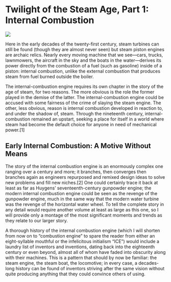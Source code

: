 # Twilight of the Steam Age, Part 1: Internal Combustion

![](https://technicshistory.files.wordpress.com/2024/03/crossley-otto-gas-engine-1.jpg)

Here in the early decades of the twenty-first century, steam turbines can still be found (though they are almost never seen) but steam piston engines are archaic relics. Nearly every moving machine that we see—cars, trucks, lawnmowers, the aircraft in the sky and the boats in the water—derives its power directly from the combustion of a fuel (such as gasoline) inside of a piston: internal combustion, unlike the external combustion that produces steam from fuel burned outside the boiler.

The internal-combustion engine requires its own chapter in the story of the age of steam, for two reasons. The more obvious is the role the former played in the demise of the latter. The internal-combustion engine could be accused with some fairness of the crime of slaying the steam engine. The other, less obvious, reason is internal combustion developed in reaction to, and under the shadow of, steam. Through the nineteenth century, internal-combustion remained an upstart, seeking a place for itself in a world where steam had become the default choice for anyone in need of mechanical power.[1]

## Early Internal Combustion: A Motive Without Means

The story of the internal combustion engine is an enormously complex one ranging over a century and more; it branches, then converges then branches again as engineers repurposed and remixed design ideas to solve new problems and fill new niches.[2] One could certainly trace it back at least as far as Huygens’ seventeenth-century gunpowder engine; the modern internal combustion engine could be seen as the revenge of the gunpowder engine, much in the same way that the modern water turbine was the revenge of the horizontal water wheel. To tell the complete story in any detail would require another volume at least as large as this one, so I will provide only a montage of the most significant moments and trends as they relate to our larger story.

A thorough history of the internal combustion engine (which I will shorten from now on to “combustion engine” to spare the reader from either an eight-syllable mouthful or the infelicitous initialism “ICE”) would include a laundry list of inventors and inventions, dating back into the eighteenth century or even beyond, almost all of whom have faded into obscurity along with their machines. This is a pattern that should by now be familiar: the steam engine, the steam boat, the locomotive; in every case, a decades-long history can be found of inventors striving after the same vision without quite producing anything that they could convince others of using.